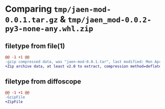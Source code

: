 # Comparing `tmp/jaen-mod-0.0.1.tar.gz` & `tmp/jaen_mod-0.0.2-py3-none-any.whl.zip`

## filetype from file(1)

```diff
@@ -1 +1 @@
-gzip compressed data, was "jaen-mod-0.0.1.tar", last modified: Mon Apr 24 07:09:10 2023, max compression
+Zip archive data, at least v2.0 to extract, compression method=deflate
```

## filetype from diffoscope

```diff
@@ -1 +1 @@
-GzipFile
+ZipFile
```

